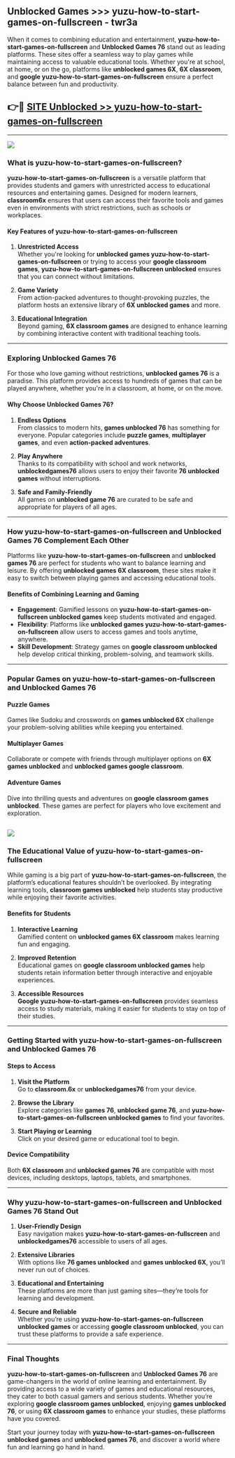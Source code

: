 ## Unblocked Games >>> yuzu-how-to-start-games-on-fullscreen - twr3a 

When it comes to combining education and entertainment, **yuzu-how-to-start-games-on-fullscreen** and **Unblocked Games 76** stand out as leading platforms. These sites offer a seamless way to play games while maintaining access to valuable educational tools. Whether you're at school, at home, or on the go, platforms like **unblocked games 6X**, **6X classroom**, and **google yuzu-how-to-start-games-on-fullscreen** ensure a perfect balance between fun and productivity.
## 👉🔴 [SITE Unblocked >> yuzu-how-to-start-games-on-fullscreen](http://premium.freeplayer.one?title=yuzu-how-to-start-games-on-fullscreen&ref=22JU)
---
<a href="http://premium.freeplayer.one?title=yuzu-how-to-start-games-on-fullscreen&ref=22JU/"><img src="https://github.com/user-attachments/assets/438f12ca-57a4-47a3-8ead-c64da593a1e5"/></a>
### What is yuzu-how-to-start-games-on-fullscreen?  

**yuzu-how-to-start-games-on-fullscreen** is a versatile platform that provides students and gamers with unrestricted access to educational resources and entertaining games. Designed for modern learners, **classroom6x** ensures that users can access their favorite tools and games even in environments with strict restrictions, such as schools or workplaces.  

#### Key Features of yuzu-how-to-start-games-on-fullscreen  

1. **Unrestricted Access**  
   Whether you're looking for **unblocked games yuzu-how-to-start-games-on-fullscreen** or trying to access your **google classroom games**, **yuzu-how-to-start-games-on-fullscreen unblocked** ensures that you can connect without limitations.  

2. **Game Variety**  
   From action-packed adventures to thought-provoking puzzles, the platform hosts an extensive library of **6X unblocked games** and more.  

3. **Educational Integration**  
   Beyond gaming, **6X classroom games** are designed to enhance learning by combining interactive content with traditional teaching tools.  



---

### Exploring Unblocked Games 76  

For those who love gaming without restrictions, **unblocked games 76** is a paradise. This platform provides access to hundreds of games that can be played anywhere, whether you're in a classroom, at home, or on the move.  

#### Why Choose Unblocked Games 76?  

1. **Endless Options**  
   From classics to modern hits, **games unblocked 76** has something for everyone. Popular categories include **puzzle games**, **multiplayer games**, and even **action-packed adventures**.  

2. **Play Anywhere**  
   Thanks to its compatibility with school and work networks, **unblockedgames76** allows users to enjoy their favorite **76 unblocked games** without interruptions.  

3. **Safe and Family-Friendly**  
   All games on **unblocked game 76** are curated to be safe and appropriate for players of all ages.  

---

### How yuzu-how-to-start-games-on-fullscreen and Unblocked Games 76 Complement Each Other  

Platforms like **yuzu-how-to-start-games-on-fullscreen** and **unblocked games 76** are perfect for students who want to balance learning and leisure. By offering **unblocked games 6X classroom**, these sites make it easy to switch between playing games and accessing educational tools.  

#### Benefits of Combining Learning and Gaming  

- **Engagement**: Gamified lessons on **yuzu-how-to-start-games-on-fullscreen unblocked games** keep students motivated and engaged.  
- **Flexibility**: Platforms like **unblocked games yuzu-how-to-start-games-on-fullscreen** allow users to access games and tools anytime, anywhere.  
- **Skill Development**: Strategy games on **google classroom unblocked** help develop critical thinking, problem-solving, and teamwork skills.  

---

### Popular Games on yuzu-how-to-start-games-on-fullscreen and Unblocked Games 76  

#### Puzzle Games  

Games like Sudoku and crosswords on **games unblocked 6X** challenge your problem-solving abilities while keeping you entertained.  

#### Multiplayer Games  

Collaborate or compete with friends through multiplayer options on **6X games unblocked** and **unblocked games google classroom**.  

#### Adventure Games  

Dive into thrilling quests and adventures on **google classroom games unblocked**. These games are perfect for players who love excitement and exploration.  

<a href="http://download.freeplayer.one?title=yuzu-how-to-start-games-on-fullscreen&ref=23D/"><img src="https://github.com/user-attachments/assets/fe0c3e91-c8e1-489c-acf0-e2f614c12fb8"/></a>
---

### The Educational Value of yuzu-how-to-start-games-on-fullscreen  

While gaming is a big part of **yuzu-how-to-start-games-on-fullscreen**, the platform’s educational features shouldn’t be overlooked. By integrating learning tools, **classroom games unblocked** help students stay productive while enjoying their favorite activities.  

#### Benefits for Students  

1. **Interactive Learning**  
   Gamified content on **unblocked games 6X classroom** makes learning fun and engaging.  

2. **Improved Retention**  
   Educational games on **google classroom unblocked games** help students retain information better through interactive and enjoyable experiences.  

3. **Accessible Resources**  
   **Google yuzu-how-to-start-games-on-fullscreen** provides seamless access to study materials, making it easier for students to stay on top of their studies.  

---

### Getting Started with yuzu-how-to-start-games-on-fullscreen and Unblocked Games 76  

#### Steps to Access  

1. **Visit the Platform**  
   Go to **classroom.6x** or **unblockedgames76** from your device.  

2. **Browse the Library**  
   Explore categories like **games 76**, **unblocked game 76**, and **yuzu-how-to-start-games-on-fullscreen unblocked games** to find your favorites.  

3. **Start Playing or Learning**  
   Click on your desired game or educational tool to begin.  

#### Device Compatibility  

Both **6X classroom** and **unblocked games 76** are compatible with most devices, including desktops, laptops, tablets, and smartphones.  

---

### Why yuzu-how-to-start-games-on-fullscreen and Unblocked Games 76 Stand Out  

1. **User-Friendly Design**  
   Easy navigation makes **yuzu-how-to-start-games-on-fullscreen** and **unblockedgames76** accessible to users of all ages.  

2. **Extensive Libraries**  
   With options like **76 games unblocked** and **games unblocked 6X**, you’ll never run out of choices.  

3. **Educational and Entertaining**  
   These platforms are more than just gaming sites—they’re tools for learning and development.  

4. **Secure and Reliable**  
   Whether you’re using **yuzu-how-to-start-games-on-fullscreen unblocked games** or accessing **google classroom unblocked**, you can trust these platforms to provide a safe experience.  

---

### Final Thoughts  

**yuzu-how-to-start-games-on-fullscreen** and **Unblocked Games 76** are game-changers in the world of online learning and entertainment. By providing access to a wide variety of games and educational resources, they cater to both casual gamers and serious students. Whether you’re exploring **google classroom games unblocked**, enjoying **games unblocked 76**, or using **6X classroom games** to enhance your studies, these platforms have you covered.  

Start your journey today with **yuzu-how-to-start-games-on-fullscreen unblocked games** and **unblocked games 76**, and discover a world where fun and learning go hand in hand.  
